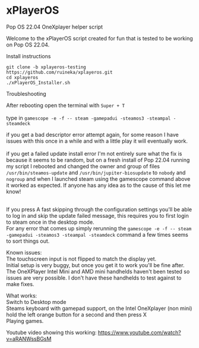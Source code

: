 # xPlayerOS
Pop OS 22.04 OneXplayer helper script

Welcome to the xPlayerOS script created for fun that is tested to be working on Pop OS 22.04.

Install instructions

`git clone -b xplayeros-testing https://github.com/ruineka/xplayeros.git` \
`cd xplayeros` \
`./xPlayerOS_Installer.sh`

Troubleshooting

After rebooting open the terminal with `Super + T`\
\
type in `gamescope -e -f -- steam -gamepadui -steamos3 -steampal -steamdeck`


if you get a bad descriptor error attempt again, for some reason I have issues with this once in a while and with a little play it will eventually work.\
\
if you get a failed update install error I'm not entirely sure what the fix is because it seems to be random, but on a fresh install of Pop 22.04 running my script I rebooted and changed the owner and group of files `/usr/bin/steamos-update` and `/usr/bin/jupiter-biosupdate` to `nobody` and `nogroup` and when I launched steam using the gamescope command above it worked as expected. If anyone has any idea as to the cause of this let me know!

\
If you press A fast skipping through the configuration settings you'll be able to log in and skip the update failed message, this requires you to first login to steam once in the desktop mode.
\
For any error that comes up simply rerunning the `gamescope -e -f -- steam -gamepadui -steamos3 -steampal -steamdeck` command a few times seems to sort things out.

Known issues:\
  The touchscreen input is not flipped to match the display yet.\
  Initial setup is very buggy, but once you get it to work you'll be fine after.\
  The OneXPlayer Intel Mini and AMD mini handhelds haven't been tested so issues are very possible. I don't have these handhelds to test against to make     fixes.


What works:\
Switch to Desktop mode\
Steams keyboard with gamepad support, on the Intel OneXplayer (non mini) hold the left orange button for a second and then press X\
Playing games.

Youtube video showing this working: https://www.youtube.com/watch?v=aRANWssBGsM
